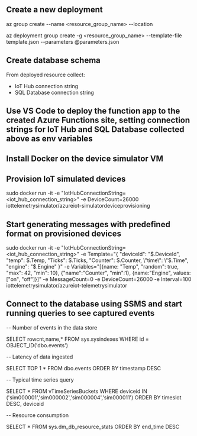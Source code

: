 
## Create a new deployment

az group create --name <resource_group_name> --location <location>

az deployment group create -g <resource_group_name> --template-file template.json --parameters @parameters.json

## Create database schema

From deployed resource collect:
 - IoT Hub connection string
 - SQL Database connection string

## Use VS Code to deploy the function app to the created Azure Functions site, setting connection strings for IoT Hub and SQL Database collected above as env variables

## Install Docker on the device simulator VM

## Provision IoT simulated devices
sudo docker run -it -e "IotHubConnectionString=<iot_hub_connection_string>" -e DeviceCount=26000 iottelemetrysimulator/azureiot-simulatordeviceprovisioning

## Start generating messages with predefined format on provisioned devices
sudo docker run -it -e "IotHubConnectionString=<iot_hub_connection_string>" -e Template="{ \"deviceId\": \"$.DeviceId\", \"temp\": $.Temp, \"Ticks\": $.Ticks, \"Counter\": $.Counter, \"time\": \"$.Time\", \"engine\": \"$.Engine\" }" -e Variables="[{name: \"Temp\", \"random\": true, \"max\": 42, \"min\": 10}, {\"name\":\"Counter\", \"min\":1}, {name:\"Engine\", values: [\"on\", \"off\"]}]" -e MessageCount=0 -e DeviceCount=26000 -e Interval=100 iottelemetrysimulator/azureiot-telemetrysimulator

## Connect to the database using SSMS and start running queries to see captured events

-- Number of events in the data store

SELECT rowcnt,name,* FROM sys.sysindexes WHERE id = OBJECT_ID('dbo.events')

-- Latency of data ingested

SELECT TOP 1 * FROM dbo.events ORDER BY timestamp DESC

-- Typical time series query

SELECT * FROM vTimeSeriesBuckets WHERE deviceid IN ('sim000001','sim000002','sim000004','sim000011') ORDER BY timeslot DESC, deviceid

-- Resource consumption

SELECT * FROM sys.dm_db_resource_stats ORDER BY end_time DESC